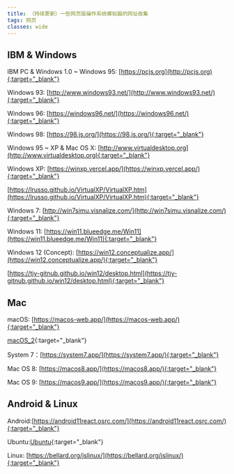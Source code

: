 ```yaml
---
title: （持续更新）一些网页版操作系统模拟器的网址收集
tags: 网页
classes: wide
---
```


## IBM & Windows
IBM PC & Windows 1.0 ~ Windows 95: [https://pcjs.org](http://pcjs.org){:target="_blank"}

Windows 93: [http://www.windows93.net/](http://www.windows93.net/){:target="_blank"}

Windows 96: [https://windows96.net/](https://windows96.net/){:target="_blank"}

Windows 98: [https://98.js.org/](https://98.js.org/){:target="_blank"}

Windows 95 ~ XP & Mac OS X: [http://www.virtualdesktop.org](http://www.virtualdesktop.org){:target="_blank"}

Windows XP: [https://winxp.vercel.app/](https://winxp.vercel.app/){:target="_blank"}

[https://lrusso.github.io/VirtualXP/VirtualXP.htm](https://lrusso.github.io/VirtualXP/VirtualXP.htm){:target="_blank"}

Windows 7: [http://win7simu.visnalize.com/](http://win7simu.visnalize.com/){:target="_blank"}

Windows 11: [https://win11.blueedge.me/Win11](https://win11.blueedge.me/Win11){:target="_blank"}

Windows 12 (Concept): [https://win12.conceptualize.app/](https://win12.conceptualize.app/){:target="_blank"}

[https://tjy-gitnub.github.io/win12/desktop.html](https://tjy-gitnub.github.io/win12/desktop.html){:target="_blank"}

## Mac
macOS: [https://macos-web.app/](https://macos-web.app/){:target="_blank"}

[macOS_2](https://page-osrc-85b825a0e1bf658d8e059bc4f7d1adce.osrc.com/){:target="_blank"}

System 7：[https://system7.app/](https://system7.app/){:target="_blank"}

Mac OS 8: [https://macos8.app/](https://macos8.app/){:target="_blank"}

Mac OS 9: [https://macos9.app/](https://macos9.app/){:target="_blank"}

## Android & Linux

Android:[https://android11react.osrc.com/](https://android11react.osrc.com/){:target="_blank"}

Ubuntu:[Ubuntu](https://page-osrc-f098d70278d187eb15fec33f71c49868.osrc.com/){:target="_blank"}

Linux: [https://bellard.org/jslinux/](https://bellard.org/jslinux/){:target="_blank"}

